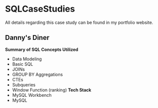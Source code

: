 # SQLCaseStudies
All details regarding this case study can be found in my portfolio website.
## Danny's Diner
**Summary of SQL Concepts Utilized**
- Data Modeling
- Basic SQL
- JOINs
- GROUP BY Aggregations
- CTEs
- Subqueries
- Window Function (ranking)
**Tech Stack**
- MySQL Workbench
- MySQL

